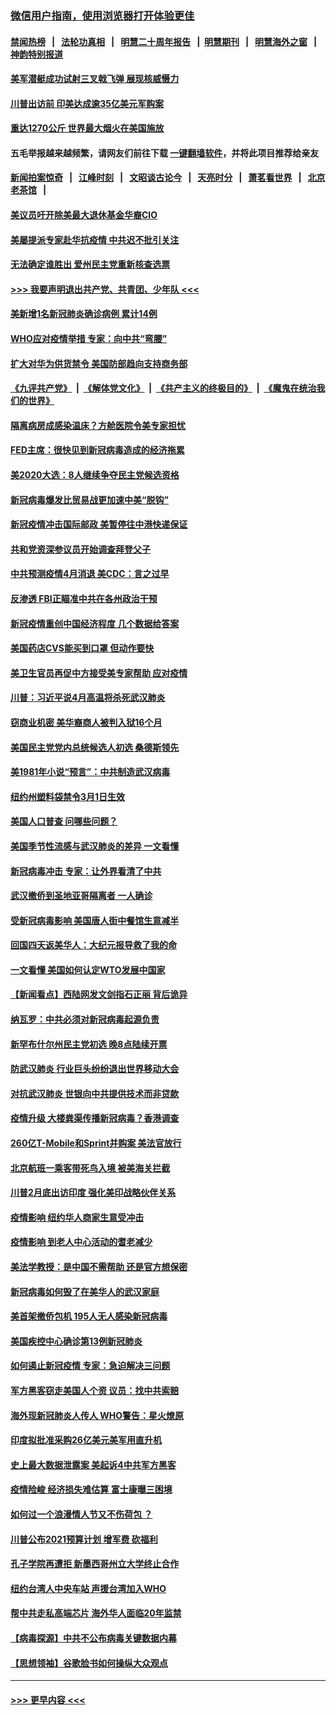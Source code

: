 ### [微信用户指南，使用浏览器打开体验更佳](https://github.com/gfw-breaker/banned-news1/blob/master/indexes/wechat-guide.md?t=0)
#### [禁闻热榜](热点新闻.md?t=0)  &nbsp;&nbsp;|&nbsp;&nbsp; [法轮功真相](https://github.com/gfw-breaker/truth/blob/master/README.md?t=0) &nbsp;&nbsp;|&nbsp;&nbsp; [明慧二十周年报告](https://github.com/gfw-breaker/mh-reports/blob/master/README.md?t=0) &nbsp;&nbsp;|&nbsp;&nbsp;[明慧期刊](https://github.com/gfw-breaker/mh-qikan) &nbsp;&nbsp;|&nbsp;&nbsp; [明慧海外之窗](https://github.com/gfw-breaker/mh-news/blob/master/README.md?t=0) &nbsp;&nbsp;|&nbsp;&nbsp; [神韵特别报道](https://github.com/gfw-breaker/mh-news/blob/master/shenyun.md?t=0)
#### [美军潜艇成功试射三叉戟飞弹 展现核威慑力](../pages/nsc412/n11866046.md?t=02140055) 
#### [川普出访前 印美达成逾35亿美元军购案](../pages/nsc412/n11865444.md?t=02140055) 
#### [重达1270公斤 世界最大烟火在美国施放](../pages/nsc412/n11865198.md?t=02140055) 
#### 五毛举报越来越频繁，请网友们前往下载 [一键翻墙软件](https://github.com/gfw-breaker/ssr-accounts)，并将此项目推荐给亲友
#### [新闻拍案惊奇](https://github.com/gfw-breaker/banned-news1/blob/master/pages/link4.md) &nbsp;&nbsp;|&nbsp;&nbsp; [江峰时刻](https://github.com/gfw-breaker/banned-news1/blob/master/pages/link4.md) &nbsp;&nbsp;|&nbsp;&nbsp; [文昭谈古论今](https://github.com/gfw-breaker/banned-news1/blob/master/pages/link4.md) &nbsp;&nbsp;|&nbsp;&nbsp; [天亮时分](https://github.com/gfw-breaker/banned-news1/blob/master/pages/link4.md) &nbsp;&nbsp;|&nbsp;&nbsp; [萧茗看世界](https://github.com/gfw-breaker/banned-news1/blob/master/pages/link4.md) &nbsp;&nbsp;|&nbsp;&nbsp; [北京老茶馆](https://github.com/gfw-breaker/banned-news1/blob/master/pages/link4.md) &nbsp;&nbsp;|&nbsp;&nbsp; 
#### [美议员吁开除美最大退休基金华裔CIO](../pages/nsc412/n11865230.md?t=02140055) 
#### [美屡提派专家赴华抗疫情 中共迟不批引关注](../pages/nsc412/n11864719.md?t=02140055) 
#### [无法确定谁胜出 爱州民主党重新核查选票](../pages/nsc412/n11864830.md?t=02140055) 
#### [>>> 我要声明退出共产党、共青团、少年队 <<<](https://github.com/begood0513/goodnews/blob/master/quit/letter.md) 
#### [美新增1名新冠肺炎确诊病例 累计14例](../pages/nsc412/n11864893.md?t=02140055) 
#### [WHO应对疫情举措 专家：向中共“弯腰”](../pages/nsc412/n11864727.md?t=02140055) 
#### [扩大对华为供货禁令 美国防部趋向支持商务部](../pages/nsc412/n11864773.md?t=02140055) 
#### [《九评共产党》](https://github.com/begood0513/9ping.md/blob/master/README.md) &nbsp;|&nbsp; [《解体党文化》](../../../../jtdwh.md/blob/master/README.md)  &nbsp;|&nbsp; [《共产主义的终极目的》](../../../../gczydzjmd.md/blob/master/README.md) &nbsp;|&nbsp; [《魔鬼在统治我们的世界》](../../../../mgztzwmdsj.md/blob/master/README.md) 
#### [隔离病房成感染温床？方舱医院令美专家担忧](../pages/nsc412/n11864575.md?t=02140055) 
#### [FED主席：很快见到新冠病毒造成的经济拖累](../pages/nsc412/n11864507.md?t=02140055) 
#### [美2020大选：8人继续争夺民主党候选资格](../pages/nsc412/n11864327.md?t=02140055) 
#### [新冠病毒爆发比贸易战更加速中美“脱钩”](../pages/nsc412/n11864470.md?t=02140055) 
#### [新冠疫情冲击国际邮政 美暂停往中港快递保证](../pages/nsc412/n11864207.md?t=02140055) 
#### [共和党资深参议员开始调查拜登父子](../pages/nsc412/n11863984.md?t=02140055) 
#### [中共预测疫情4月消退 美CDC：言之过早](../pages/nsc412/n11864310.md?t=02140055) 
#### [反渗透 FBI正瞄准中共在各州政治干预](../pages/nsc412/n11864300.md?t=02140055) 
#### [新冠疫情重创中国经济程度 几个数据给答案](../pages/nsc412/n11864203.md?t=02140055) 
#### [美国药店CVS能买到口罩 但动作要快](../pages/nsc412/n11862438.md?t=02140055) 
#### [美卫生官员再促中方接受美专家帮助 应对疫情](../pages/nsc412/n11864043.md?t=02140055) 
#### [川普：习近平说4月高温将杀死武汉肺炎](../pages/nsc412/n11860814.md?t=02140055) 
#### [窃商业机密 美华裔商人被判入狱16个月](../pages/nsc412/n11863911.md?t=02140055) 
#### [美国民主党党内总统候选人初选 桑德斯领先](../pages/nsc412/n11863475.md?t=02140055) 
#### [美1981年小说“预言”：中共制造武汉病毒](../pages/nsc412/n11863306.md?t=02140055) 
#### [纽约州塑料袋禁令3月1日生效](../pages/nsc412/n11862832.md?t=02140055) 
#### [美国人口普查  问哪些问题？](../pages/nsc412/n11862808.md?t=02140055) 
#### [美国季节性流感与武汉肺炎的差异 一文看懂](../pages/nsc412/n11862428.md?t=02140055) 
#### [新冠病毒冲击 专家：让外界看清了中共](../pages/nsc412/n11862280.md?t=02140055) 
#### [武汉撤侨到圣地亚哥隔离者 一人确诊](../pages/nsc412/n11862460.md?t=02140055) 
#### [受新冠病毒影响 美国唐人街中餐馆生意减半](../pages/nsc412/n11861940.md?t=02140055) 
#### [回国四天返美华人：大纪元报导救了我的命](../pages/nsc412/n11862181.md?t=02140055) 
#### [一文看懂 美国如何认定WTO发展中国家](../pages/nsc412/n11862051.md?t=02140055) 
#### [【新闻看点】西陆网发文剑指石正丽 背后诡异](../pages/nsc412/n11861792.md?t=02140055) 
#### [纳瓦罗：中共必须对新冠病毒起源负责](../pages/nsc412/n11861810.md?t=02140055) 
#### [新罕布什尔州民主党初选 晚8点陆续开票](../pages/nsc412/n11861872.md?t=02140055) 
#### [防武汉肺炎 行业巨头纷纷退出世界移动大会](../pages/nsc412/n11861795.md?t=02140055) 
#### [对抗武汉肺炎 世银向中共提供技术而非贷款](../pages/nsc412/n11861652.md?t=02140055) 
#### [疫情升级 大楼粪渠传播新冠病毒？香港调查](../pages/nsc412/n11861556.md?t=02140055) 
#### [260亿T-Mobile和Sprint并购案 美法官放行](../pages/nsc412/n11861511.md?t=02140055) 
#### [北京航班一乘客带死鸟入境 被美海关拦截](../pages/nsc412/n11861317.md?t=02140055) 
#### [川普2月底出访印度 强化美印战略伙伴关系](../pages/nsc412/n11860557.md?t=02140055) 
#### [疫情影响  纽约华人商家生意受冲击](../pages/nsc412/n11860284.md?t=02140055) 
#### [疫情影响  到老人中心活动的耆老减少](../pages/nsc412/n11860199.md?t=02140055) 
#### [美法学教授：是中国不需帮助 还是官方想保密](../pages/nsc412/n11859492.md?t=02140055) 
#### [新冠病毒如何毁了在美华人的武汉家庭](../pages/nsc412/n11859524.md?t=02140055) 
#### [美首架撤侨包机 195人无人感染新冠病毒](../pages/nsc412/n11859908.md?t=02140055) 
#### [美国疾控中心确诊第13例新冠肺炎](../pages/nsc412/n11859966.md?t=02140055) 
#### [如何遏止新冠疫情 专家：急迫解决三问题](../pages/nsc412/n11859685.md?t=02140055) 
#### [军方黑客窃走美国人个资 议员：找中共索赔](../pages/nsc412/n11859371.md?t=02140055) 
#### [海外现新冠肺炎人传人 WHO警告：星火燎原](../pages/nsc412/n11859252.md?t=02140055) 
#### [印度拟批准采购26亿美元美军用直升机](../pages/nsc412/n11859143.md?t=02140055) 
#### [史上最大数据泄露案 美起诉4中共军方黑客](../pages/nsc412/n11859115.md?t=02140055) 
#### [疫情险峻 经济损失难估算 富士康曝三困境](../pages/nsc412/n11859120.md?t=02140055) 
#### [如何过一个浪漫情人节又不伤荷包 ？](../pages/nsc412/n11858969.md?t=02140055) 
#### [川普公布2021预算计划 增军费 砍福利](../pages/nsc412/n11859012.md?t=02140055) 
#### [孔子学院再遭拒 新墨西哥州立大学终止合作](../pages/nsc412/n11858661.md?t=02140055) 
#### [纽约台湾人中央车站  声援台湾加入WHO](../pages/nsc412/n11857757.md?t=02140055) 
#### [帮中共走私高端芯片 海外华人面临20年监禁](../pages/nsc412/n11855016.md?t=02140055) 
#### [【病毒探源】中共不公布病毒关键数据内幕](../pages/nsc412/n11856584.md?t=02140055) 
#### [【思想领袖】谷歌脸书如何操纵大众观点](../pages/nsc412/n11680874.md?t=02140055) 

----
#### [ >>> 更早内容 <<< ](../indexes/nsc412-earlier.md)
